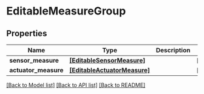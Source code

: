 # EditableMeasureGroup


## Properties
Name | Type | Description | Notes
------------ | ------------- | ------------- | -------------
**sensor_measure** | [**[EditableSensorMeasure]**](EditableSensorMeasure.md) |  | [optional] 
**actuator_measure** | [**[EditableActuatorMeasure]**](EditableActuatorMeasure.md) |  | [optional] 

[[Back to Model list]](../README.md#documentation-for-models) [[Back to API list]](../README.md#documentation-for-api-endpoints) [[Back to README]](../README.md)



